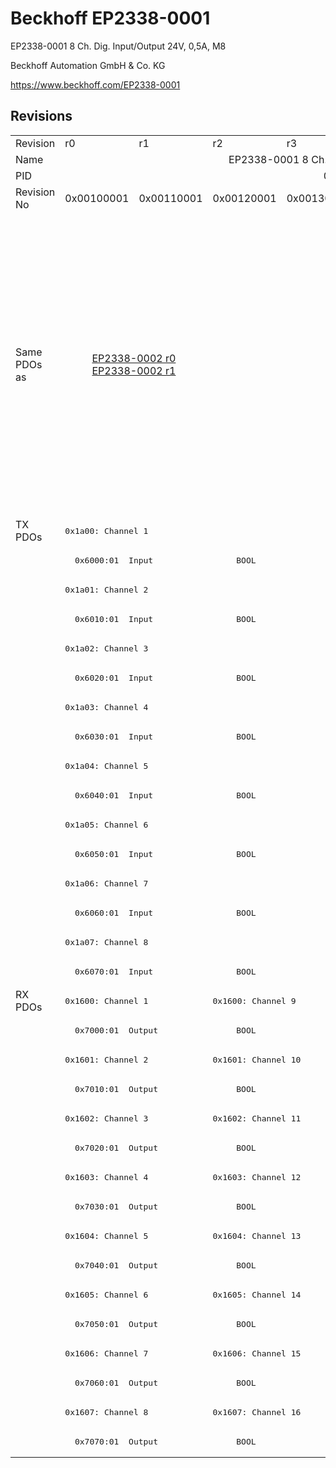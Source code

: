 # Beckhoff EP2338-0001

EP2338-0001 8 Ch. Dig. Input/Output 24V, 0,5A, M8

Beckhoff Automation GmbH & Co. KG

https://www.beckhoff.com/EP2338-0001

## Revisions
<table>
<tr >
<td>Revision</td>
<td><div class="foo">r0</div></td>
<td><div class="foo">r1</div></td>
<td><div class="foo">r2</div></td>
<td><div class="foo">r3</div></td>
<td><div class="foo">r4</div></td>
<td><div class="foo">r5</div></td>
<td><div class="foo">r6</div></td>
<td><div class="foo">r7</div></td>
</tr>
<tr >
<td>Name</td>
<td colspan=8 align="center"><div class="foo">EP2338-0001 8 Ch. Dig. Input/Output 24V, 0,5A, M8</div></td>
</tr>
<tr >
<td>PID</td>
<td colspan=8 align="center"><div class="foo">0x09224052</div></td>
</tr>
<tr >
<td>Revision No</td>
<td><div class="foo">0x00100001</div></td>
<td><div class="foo">0x00110001</div></td>
<td><div class="foo">0x00120001</div></td>
<td><div class="foo">0x00130001</div></td>
<td><div class="foo">0x00140001</div></td>
<td><div class="foo">0x00150001</div></td>
<td><div class="foo">0x00160001</div></td>
<td><div class="foo">0x00170001</div></td>
</tr>
<tr >
<td>Same PDOs as</td>
<td colspan=2 align="center"><div class="foo"><a href="EP2338-0002">EP2338-0002 r0</a><br/><a href="EP2338-0002">EP2338-0002 r1</a></div></td>
<td colspan=6 align="center"><div class="foo"><a href="EP2338-0002">EP2338-0002 r2</a><br/><a href="EP2338-0002">EP2338-0002 r3</a><br/><a href="EP2338-0002">EP2338-0002 r4</a><br/><a href="EP2338-0002">EP2338-0002 r5</a><br/><a href="EP2338-0002">EP2338-0002 r6</a><br/><a href="EP2338-0002">EP2338-0002 r7</a><br/><a href="EP2338-1001">EP2338-1001 r0</a><br/><a href="EP2338-1001">EP2338-1001 r1</a><br/><a href="EP2338-1001">EP2338-1001 r2</a><br/><a href="EP2338-1002">EP2338-1002 r0</a><br/><a href="EP2338-1002">EP2338-1002 r1</a><br/><a href="EP2338-1002">EP2338-1002 r2</a><br/><a href="EPP2338-0001">EPP2338-0001 r0</a><br/><a href="EPP2338-0001">EPP2338-0001 r1</a><br/><a href="EPP2338-0001">EPP2338-0001 r2</a><br/><a href="EPP2338-0002">EPP2338-0002 r0</a><br/><a href="EPP2338-0002">EPP2338-0002 r1</a><br/><a href="EPP2338-0002">EPP2338-0002 r2</a><br/><a href="EPP2338-1001">EPP2338-1001 r1</a><br/><a href="EPP2338-1001">EPP2338-1001 r2</a><br/><a href="EPP2338-1001">EPP2338-1001 r3</a><br/><a href="EPP2338-1002">EPP2338-1002 r1</a><br/><a href="EPP2338-1002">EPP2338-1002 r2</a><br/><a href="EPP2338-1002">EPP2338-1002 r3</a></div></td>
</tr>
<tr class="txpdo pdosection">
<td rowspan=16 valign=top>TX PDOs</td>
<td colspan=8 align="left"><pre>0x1a00: Channel 1</pre></td>
<td></td>
</tr>
<tr class="txpdo">
<td colspan=8 align="left"><pre>  0x6000:01  Input                 BOOL</pre></td>
</tr>
<tr class="txpdo pdosection">
<td colspan=8 align="left"><pre>0x1a01: Channel 2</pre></td>
</tr>
<tr class="txpdo">
<td colspan=8 align="left"><pre>  0x6010:01  Input                 BOOL</pre></td>
</tr>
<tr class="txpdo pdosection">
<td colspan=8 align="left"><pre>0x1a02: Channel 3</pre></td>
</tr>
<tr class="txpdo">
<td colspan=8 align="left"><pre>  0x6020:01  Input                 BOOL</pre></td>
</tr>
<tr class="txpdo pdosection">
<td colspan=8 align="left"><pre>0x1a03: Channel 4</pre></td>
</tr>
<tr class="txpdo">
<td colspan=8 align="left"><pre>  0x6030:01  Input                 BOOL</pre></td>
</tr>
<tr class="txpdo pdosection">
<td colspan=8 align="left"><pre>0x1a04: Channel 5</pre></td>
</tr>
<tr class="txpdo">
<td colspan=8 align="left"><pre>  0x6040:01  Input                 BOOL</pre></td>
</tr>
<tr class="txpdo pdosection">
<td colspan=8 align="left"><pre>0x1a05: Channel 6</pre></td>
</tr>
<tr class="txpdo">
<td colspan=8 align="left"><pre>  0x6050:01  Input                 BOOL</pre></td>
</tr>
<tr class="txpdo pdosection">
<td colspan=8 align="left"><pre>0x1a06: Channel 7</pre></td>
</tr>
<tr class="txpdo">
<td colspan=8 align="left"><pre>  0x6060:01  Input                 BOOL</pre></td>
</tr>
<tr class="txpdo pdosection">
<td colspan=8 align="left"><pre>0x1a07: Channel 8</pre></td>
</tr>
<tr class="txpdo">
<td colspan=8 align="left"><pre>  0x6070:01  Input                 BOOL</pre></td>
</tr>
<tr class="rxpdo pdosection">
<td rowspan=16 valign=top>RX PDOs</td>
<td colspan=2 align="left"><pre>0x1600: Channel 1</pre></td>
<td colspan=6 align="left"><pre>0x1600: Channel 9</pre></td>
<td></td>
</tr>
<tr class="rxpdo">
<td colspan=8 align="left"><pre>  0x7000:01  Output                BOOL</pre></td>
</tr>
<tr class="rxpdo pdosection">
<td colspan=2 align="left"><pre>0x1601: Channel 2</pre></td>
<td colspan=6 align="left"><pre>0x1601: Channel 10</pre></td>
</tr>
<tr class="rxpdo">
<td colspan=8 align="left"><pre>  0x7010:01  Output                BOOL</pre></td>
</tr>
<tr class="rxpdo pdosection">
<td colspan=2 align="left"><pre>0x1602: Channel 3</pre></td>
<td colspan=6 align="left"><pre>0x1602: Channel 11</pre></td>
</tr>
<tr class="rxpdo">
<td colspan=8 align="left"><pre>  0x7020:01  Output                BOOL</pre></td>
</tr>
<tr class="rxpdo pdosection">
<td colspan=2 align="left"><pre>0x1603: Channel 4</pre></td>
<td colspan=6 align="left"><pre>0x1603: Channel 12</pre></td>
</tr>
<tr class="rxpdo">
<td colspan=8 align="left"><pre>  0x7030:01  Output                BOOL</pre></td>
</tr>
<tr class="rxpdo pdosection">
<td colspan=2 align="left"><pre>0x1604: Channel 5</pre></td>
<td colspan=6 align="left"><pre>0x1604: Channel 13</pre></td>
</tr>
<tr class="rxpdo">
<td colspan=8 align="left"><pre>  0x7040:01  Output                BOOL</pre></td>
</tr>
<tr class="rxpdo pdosection">
<td colspan=2 align="left"><pre>0x1605: Channel 6</pre></td>
<td colspan=6 align="left"><pre>0x1605: Channel 14</pre></td>
</tr>
<tr class="rxpdo">
<td colspan=8 align="left"><pre>  0x7050:01  Output                BOOL</pre></td>
</tr>
<tr class="rxpdo pdosection">
<td colspan=2 align="left"><pre>0x1606: Channel 7</pre></td>
<td colspan=6 align="left"><pre>0x1606: Channel 15</pre></td>
</tr>
<tr class="rxpdo">
<td colspan=8 align="left"><pre>  0x7060:01  Output                BOOL</pre></td>
</tr>
<tr class="rxpdo pdosection">
<td colspan=2 align="left"><pre>0x1607: Channel 8</pre></td>
<td colspan=6 align="left"><pre>0x1607: Channel 16</pre></td>
</tr>
<tr class="rxpdo">
<td colspan=8 align="left"><pre>  0x7070:01  Output                BOOL</pre></td>
</tr>
</table>
